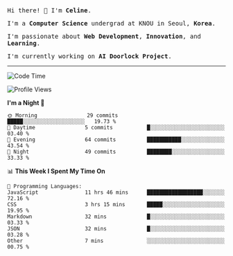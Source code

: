 <p><samp>Hi there! 👋 I'm <b>Celine</b>.</samp></p>
<p><samp>I'm a <b>Computer Science</b> undergrad at KNOU in Seoul, <b>Korea</b>.</samp></p>
<p><samp>I'm passionate about <b>Web Development</b>, <b>Innovation</b>, and <b>Learning</b>.</samp></p>
<p><samp>I'm currently working on <b>AI Doorlock Project</b>.</samp></p>
<hr>

<!--START_SECTION:celine-->
![Code Time](http://img.shields.io/badge/Code%20Time-42%20hrs%206%20mins-blue)

![Profile Views](http://img.shields.io/badge/Profile%20Views-3-blue)

**I'm a Night 🦉** 

```text
🌞 Morning                29 commits          █████░░░░░░░░░░░░░░░░░░░░   19.73 % 
🌆 Daytime                5 commits           █░░░░░░░░░░░░░░░░░░░░░░░░   03.40 % 
🌃 Evening                64 commits          ███████████░░░░░░░░░░░░░░   43.54 % 
🌙 Night                  49 commits          ████████░░░░░░░░░░░░░░░░░   33.33 % 
```


📊 **This Week I Spent My Time On** 

```text
💬 Programming Languages: 
JavaScript               11 hrs 46 mins      ██████████████████░░░░░░░   72.16 % 
CSS                      3 hrs 15 mins       █████░░░░░░░░░░░░░░░░░░░░   19.95 % 
Markdown                 32 mins             █░░░░░░░░░░░░░░░░░░░░░░░░   03.33 % 
JSON                     32 mins             █░░░░░░░░░░░░░░░░░░░░░░░░   03.28 % 
Other                    7 mins              ░░░░░░░░░░░░░░░░░░░░░░░░░   00.75 % 
```


<!--END_SECTION:celine-->
